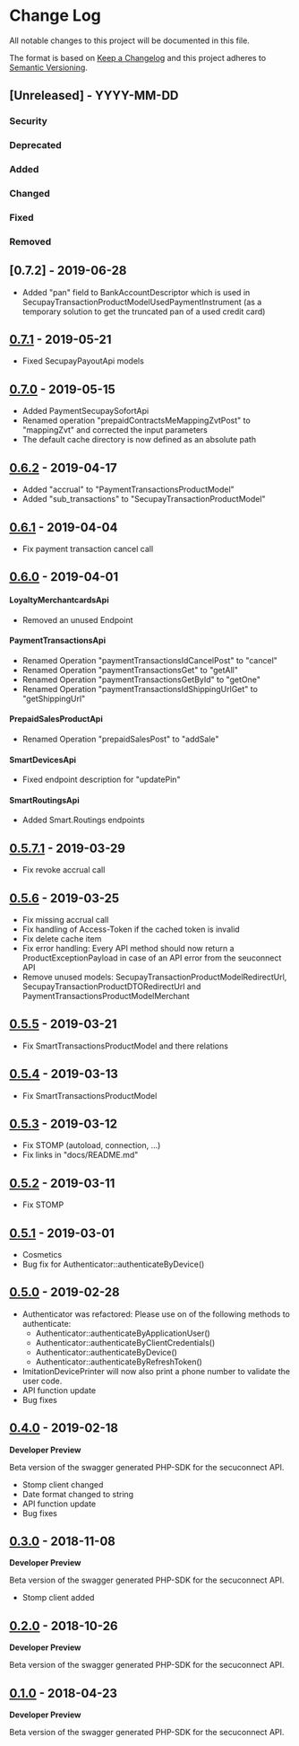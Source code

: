 # Change Log
All notable changes to this project will be documented in this file.

The format is based on [Keep a Changelog](http://keepachangelog.com/)
and this project adheres to [Semantic Versioning](http://semver.org/).

## [Unreleased] - YYYY-MM-DD

### Security

### Deprecated

### Added

### Changed

### Fixed

### Removed


## [0.7.2] - 2019-06-28

- Added "pan" field to BankAccountDescriptor which is used in SecupayTransactionProductModelUsedPaymentInstrument (as a temporary solution to get the truncated pan of a used credit card)


## [0.7.1] - 2019-05-21

- Fixed SecupayPayoutApi models


## [0.7.0] - 2019-05-15

- Added PaymentSecupaySofortApi
- Renamed operation "prepaidContractsMeMappingZvtPost" to "mappingZvt" and corrected the input parameters
- The default cache directory is now defined as an absolute path


## [0.6.2] - 2019-04-17

- Added "accrual" to "PaymentTransactionsProductModel"
- Added "sub_transactions" to "SecupayTransactionProductModel"


## [0.6.1] - 2019-04-04

- Fix payment transaction cancel call


## [0.6.0] - 2019-04-01

#### LoyaltyMerchantcardsApi

- Removed an unused Endpoint

#### PaymentTransactionsApi

- Renamed Operation "paymentTransactionsIdCancelPost" to "cancel"
- Renamed Operation "paymentTransactionsGet" to "getAll"
- Renamed Operation "paymentTransactionsGetById" to "getOne"
- Renamed Operation "paymentTransactionsIdShippingUrlGet" to "getShippingUrl"

#### PrepaidSalesProductApi

- Renamed Operation "prepaidSalesPost" to "addSale"

#### SmartDevicesApi

- Fixed endpoint description for "updatePin"

#### SmartRoutingsApi

- Added Smart.Routings endpoints


## [0.5.7.1] - 2019-03-29

- Fix revoke accrual call


## [0.5.6] - 2019-03-25

- Fix missing accrual call
- Fix handling of Access-Token if the cached token is invalid
- Fix delete cache item
- Fix error handling: Every API method should now return a ProductExceptionPayload in case of an API error from the seuconnect API
- Remove unused models: SecupayTransactionProductModelRedirectUrl, SecupayTransactionProductDTORedirectUrl and PaymentTransactionsProductModelMerchant


## [0.5.5] - 2019-03-21

- Fix SmartTransactionsProductModel and there relations


## [0.5.4] - 2019-03-13

- Fix SmartTransactionsProductModel


## [0.5.3] - 2019-03-12

- Fix STOMP (autoload, connection, ...)
- Fix links in "docs/README.md"


## [0.5.2] - 2019-03-11

- Fix STOMP


## [0.5.1] - 2019-03-01

- Cosmetics
- Bug fix for Authenticator::authenticateByDevice()


## [0.5.0] - 2019-02-28

- Authenticator was refactored: Please use on of the following methods to authenticate:
    - Authenticator::authenticateByApplicationUser()
    - Authenticator::authenticateByClientCredentials()
    - Authenticator::authenticateByDevice()
    - Authenticator::authenticateByRefreshToken()
- ImitationDevicePrinter will now also print a phone number to validate the user code.
- API function update
- Bug fixes


## [0.4.0] - 2019-02-18

**Developer Preview**

Beta version of the swagger generated PHP-SDK for the secuconnect API.

- Stomp client changed
- Date format changed to string
- API function update
- Bug fixes


## [0.3.0] - 2018-11-08

**Developer Preview**

Beta version of the swagger generated PHP-SDK for the secuconnect API.

- Stomp client added


## [0.2.0] - 2018-10-26

**Developer Preview**

Beta version of the swagger generated PHP-SDK for the secuconnect API.


## [0.1.0] - 2018-04-23

**Developer Preview**

Beta version of the swagger generated PHP-SDK for the secuconnect API.




[0.1.0]:https://github.com/secuconnect/secuconnect-php-sdk/releases/tag/v0.1.0
[0.2.0]:https://github.com/secuconnect/secuconnect-php-sdk/compare/0.1.0...0.2.0
[0.3.0]:https://github.com/secuconnect/secuconnect-php-sdk/compare/0.2.0...0.3.0
[0.4.0]:https://github.com/secuconnect/secuconnect-php-sdk/compare/0.3.0...0.4.0
[0.5.0]:https://github.com/secuconnect/secuconnect-php-sdk/compare/0.4.0...0.5.0
[0.5.1]:https://github.com/secuconnect/secuconnect-php-sdk/compare/0.5.0...0.5.1
[0.5.2]:https://github.com/secuconnect/secuconnect-php-sdk/compare/0.5.1...0.5.2
[0.5.3]:https://github.com/secuconnect/secuconnect-php-sdk/compare/0.5.2...0.5.3
[0.5.4]:https://github.com/secuconnect/secuconnect-php-sdk/compare/0.5.3...0.5.4
[0.5.5]:https://github.com/secuconnect/secuconnect-php-sdk/compare/0.5.4...0.5.5
[0.5.6]:https://github.com/secuconnect/secuconnect-php-sdk/compare/0.5.5...0.5.6
[0.5.7.1]:https://github.com/secuconnect/secuconnect-php-sdk/compare/0.5.6...0.5.7.1
[0.6.0]:https://github.com/secuconnect/secuconnect-php-sdk/compare/0.5.7.1...0.6.0
[0.6.1]:https://github.com/secuconnect/secuconnect-php-sdk/compare/0.6.0...0.6.1
[0.6.2]:https://github.com/secuconnect/secuconnect-php-sdk/compare/0.6.1...0.6.2
[0.7.0]:https://github.com/secuconnect/secuconnect-php-sdk/compare/0.6.2...0.7.0
[0.7.1]:https://github.com/secuconnect/secuconnect-php-sdk/compare/0.7.0...0.7.1
